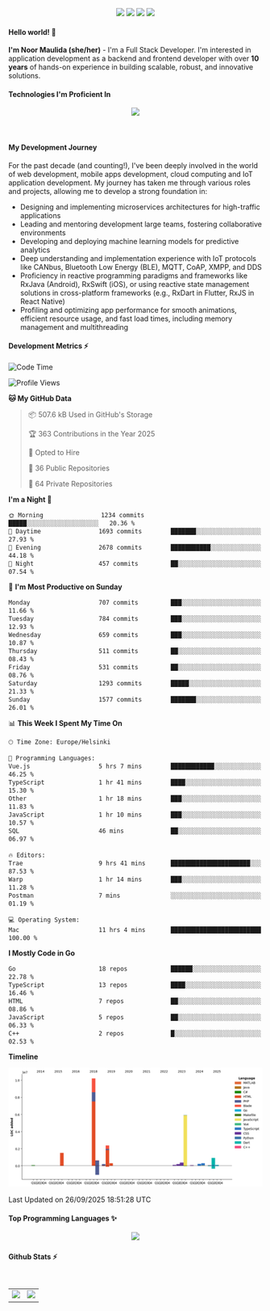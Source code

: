 <p align="center">
  <img src="https://dev.discordprofiles.me/badge/status/814439552055771206?simple=true">
  <img src="https://dev.discordprofiles.me/badge/playing/814439552055771206">
  <img src="https://dev.discordprofiles.me/badge/vscode/814439552055771206">
  <img src="https://dev.discordprofiles.me/badge/spotify/814439552055771206">
</p>

#### Hello world! 👋
**I'm Noor Maulida (she/her)** - I'm a Full Stack Developer. I'm interested in application development as a backend and frontend developer with over **10 years** of hands-on experience in building scalable, robust, and innovative solutions.

#### Technologies I'm Proficient In
<p align="center">
  <img src="https://skillicons.dev/icons?i=go,laravel,nodejs,vue,react,flutter,python,mongodb,docker,aws,gcp" />
</p>
<br>

#### My Development Journey
For the past decade (and counting!), I've been deeply involved in the world of web development, mobile apps development, cloud computing and IoT application development. My journey has taken me through various roles and projects, allowing me to develop a strong foundation in:

* Designing and implementing microservices architectures for high-traffic applications
* Leading and mentoring development large teams, fostering collaborative environments
* Developing and deploying machine learning models for predictive analytics
* Deep understanding and implementation experience with IoT protocols like CANbus, Bluetooth Low Energy (BLE), MQTT, CoAP, XMPP, and DDS
* Proficiency in reactive programming paradigms and frameworks like RxJava (Android), RxSwift (iOS), or using reactive state management solutions in cross-platform frameworks (e.g., RxDart in Flutter, RxJS in React Native)
* Profiling and optimizing app performance for smooth animations, efficient resource usage, and fast load times, including memory management and multithreading

#### Development Metrics ⚡
<!--START_SECTION:waka-->
![Code Time](http://img.shields.io/badge/Code%20Time-1%2C368%20hrs%2032%20mins-blue)

![Profile Views](http://img.shields.io/badge/Profile%20Views-0-blue)

**🐱 My GitHub Data** 

> 📦 507.6 kB Used in GitHub's Storage 
 > 
> 🏆 363 Contributions in the Year 2025
 > 
> 💼 Opted to Hire
 > 
> 📜 36 Public Repositories 
 > 
> 🔑 64 Private Repositories 
 > 
**I'm a Night 🦉** 

```text
🌞 Morning                1234 commits        █████░░░░░░░░░░░░░░░░░░░░   20.36 % 
🌆 Daytime                1693 commits        ███████░░░░░░░░░░░░░░░░░░   27.93 % 
🌃 Evening                2678 commits        ███████████░░░░░░░░░░░░░░   44.18 % 
🌙 Night                  457 commits         ██░░░░░░░░░░░░░░░░░░░░░░░   07.54 % 
```
📅 **I'm Most Productive on Sunday** 

```text
Monday                   707 commits         ███░░░░░░░░░░░░░░░░░░░░░░   11.66 % 
Tuesday                  784 commits         ███░░░░░░░░░░░░░░░░░░░░░░   12.93 % 
Wednesday                659 commits         ███░░░░░░░░░░░░░░░░░░░░░░   10.87 % 
Thursday                 511 commits         ██░░░░░░░░░░░░░░░░░░░░░░░   08.43 % 
Friday                   531 commits         ██░░░░░░░░░░░░░░░░░░░░░░░   08.76 % 
Saturday                 1293 commits        █████░░░░░░░░░░░░░░░░░░░░   21.33 % 
Sunday                   1577 commits        ███████░░░░░░░░░░░░░░░░░░   26.01 % 
```


📊 **This Week I Spent My Time On** 

```text
🕑︎ Time Zone: Europe/Helsinki

💬 Programming Languages: 
Vue.js                   5 hrs 7 mins        ████████████░░░░░░░░░░░░░   46.25 % 
TypeScript               1 hr 41 mins        ████░░░░░░░░░░░░░░░░░░░░░   15.30 % 
Other                    1 hr 18 mins        ███░░░░░░░░░░░░░░░░░░░░░░   11.83 % 
JavaScript               1 hr 10 mins        ███░░░░░░░░░░░░░░░░░░░░░░   10.57 % 
SQL                      46 mins             ██░░░░░░░░░░░░░░░░░░░░░░░   06.97 % 

🔥 Editors: 
Trae                     9 hrs 41 mins       ██████████████████████░░░   87.53 % 
Warp                     1 hr 14 mins        ███░░░░░░░░░░░░░░░░░░░░░░   11.28 % 
Postman                  7 mins              ░░░░░░░░░░░░░░░░░░░░░░░░░   01.19 % 

💻 Operating System: 
Mac                      11 hrs 4 mins       █████████████████████████   100.00 % 
```

**I Mostly Code in Go** 

```text
Go                       18 repos            ██████░░░░░░░░░░░░░░░░░░░   22.78 % 
TypeScript               13 repos            ████░░░░░░░░░░░░░░░░░░░░░   16.46 % 
HTML                     7 repos             ██░░░░░░░░░░░░░░░░░░░░░░░   08.86 % 
JavaScript               5 repos             ██░░░░░░░░░░░░░░░░░░░░░░░   06.33 % 
C++                      2 repos             █░░░░░░░░░░░░░░░░░░░░░░░░   02.53 % 
```



**Timeline**

![Lines of Code chart](https://raw.githubusercontent.com/noormaulida/noormaulida/main/assets/bar_graph.png)


 Last Updated on 26/09/2025 18:51:28 UTC
<!--END_SECTION:waka-->

#### Top Programming Languages ✨
<p align="center">
  <img src="https://api.githubtrends.io/user/svg/noormaulida/langs?time_range=one_year&include_private=true&compact=true&theme=dark" />
</p>

#### Github Stats ⚡
<p align="center">
  <table>
    <tr>
      <td>
        <img src="https://github-readme-streak-stats.herokuapp.com?user=noormaulida&theme=react&hide_border=true&mode=weekly" height="180" />
      </td>
      <td>
        <img src="https://github-readme-stats.vercel.app/api?username=noormaulida&theme=react&count_private=true&hide_border=true&line_height=20" height="180"/>
      </td>
    </tr>
</p>
<br>
